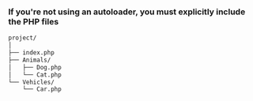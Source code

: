 ### If you're not using an autoloader, you must explicitly include the PHP files

```bash
project/
│
├── index.php
├── Animals/
│   ├── Dog.php
│   └── Cat.php
└── Vehicles/
    └── Car.php
```
